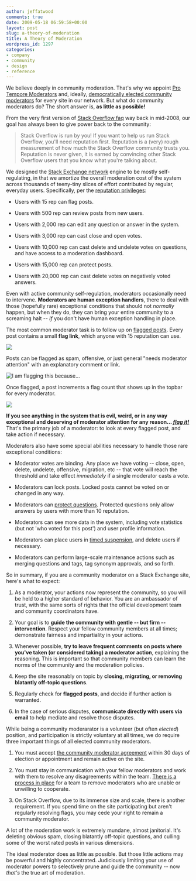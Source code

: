 ```yaml
---
author: jeffatwood
comments: true
date: 2009-05-18 06:59:58+00:00
layout: post
slug: a-theory-of-moderation
title: A Theory of Moderation
wordpress_id: 1297
categories:
- company
- community
- design
- reference
---
```



We believe deeply in community moderation. That's why we appoint [Pro Tempore Moderators](http://blog.stackoverflow.com/2010/07/moderator-pro-tempore/) and, ideally, [democratically elected community moderators](http://blog.stackoverflow.com/2010/12/stack-exchange-moderator-elections-begin/) for every site in our network. But what do community moderators do? The short answer is, **as little as possible!**



From the very first version of [Stack Overflow faq](http://stackoverflow.com/faq) way back in mid-2008, our goal has always been to give power back to the community:





<blockquote>
Stack Overflow is run by you! If you want to help us run Stack Overflow, you'll need reputation first. Reputation is a (very) rough measurement of how much the Stack Overflow community trusts you. Reputation is never given, it is earned by convincing other Stack Overflow users that you know what you're talking about. 
</blockquote>





We designed the [Stack Exchange network](http://stackexchange.com/sites) engine to be mostly self-regulating, in that we amortize the overall moderation cost of the system across thousands of teeny-tiny slices of effort contributed by regular, everyday users. Specifically, per the [reputation privileges](http://blog.stackoverflow.com/2010/10/membership-has-its-privileges/):







  * Users with 15 rep can flag posts.

  * Users with 500 rep can review posts from new users.

  * Users with 2,000 rep can edit any question or answer in the system.

  * Users with 3,000 rep can cast close and open votes.

  * Users with 10,000 rep can cast delete and undelete votes on questions, and have access to a moderation dashboard.

  * Users with 15,000 rep can protect posts.

  * Users with 20,000 rep can cast delete votes on negatively voted answers.




Even with active community self-regulation, moderators occasionally need to intervene. **Moderators are human exception handlers**, there to deal with those (hopefully rare) exceptional conditions that should not _normally_ happen, but when they do, they can bring your entire community to a screaming halt -- _if_ you don't have human exception handling in place.



The most common moderator task is to follow up on [flagged posts](http://blog.stackoverflow.com/2011/01/improved-flagging/). Every post contains a small **flag link**, which anyone with 15 reputation can use.



![](/blog/images/2009-05-18-a-theory-of-moderation/stackexchange-flag-post.png)



Posts can be flagged as spam, offensive, or just general "needs moderator attention" with an explanatory comment or link.



![I am flagging this because...](/blog/images/2009-05-18-a-theory-of-moderation/i-am-flagging-this-because1.png)



Once flagged, a post increments a flag count that shows up in the topbar for every moderator.



![](/blog/images/2009-05-18-a-theory-of-moderation/stackexchange-mod-flag-count-header.png)



**If you see anything in the system that is evil, weird, or in any way exceptional and deserving of moderator attention for any reason... [_flag it!_](http://blog.stackoverflow.com/2011/01/improved-flagging/)** That's the primary job of a moderator: to look at every flagged post, and take action if necessary.



Moderators also have some special abilities necessary to handle those rare exceptional conditions:







  * Moderator votes are binding. Any place we have voting -- close, open, delete, undelete, offensive, migration, etc -- that vote will reach the threshold and take effect _immediately_ if a single moderator casts a vote.

  * Moderators can lock posts. Locked posts cannot be voted on or changed in any way.

  * Moderators can [protect questions](http://blog.stackoverflow.com/2010/06/new-protected-question-status/). Protected questions only allow answers by users with more than 10 reputation.

  * Moderators can see more data in the system, including vote statistics (but not 'who voted for this post') and user profile information. 

  * Moderators can place users in [timed suspension](http://blog.stackoverflow.com/2009/04/a-day-in-the-penalty-box/), and delete users if necessary.

  * Moderators can perform large-scale maintenance actions such as merging questions and tags, tag synonym approvals, and so forth.


So in summary, if you are a community moderator on a Stack Exchange site, here's what to expect:



  1. As a moderator, your actions now represent the community, so you will be held to a higher standard of behavior. You are an ambassador of trust, with the same sorts of rights that the official development team and community coordinators have.

  2. Your goal is to **guide the community with gentle -- but firm -- intervention**. Respect your fellow community members at all times; demonstrate fairness and impartiality in your actions.

  3. Whenever possible, **try to leave frequent comments on posts where you've taken (or considered taking) a moderator action**, explaining the reasoning. This is important so that community members can learn the norms of the community and the moderation policies.

  4. Keep the site reasonably on topic by **closing, migrating, or removing blatantly off-topic questions**.

  5. Regularly check for **flagged posts**, and decide if further action is warranted.

  6. In the case of serious disputes, **communicate directly with users via email** to help mediate and resolve those disputes.


While being a community moderarator is a volunteer (but often _elected_) position, and participation is strictly voluntary at all times, we do require three important things of all elected community moderators.





  1. You must accept [the community moderator agreement](http://stackoverflow.com/legal/moderator-agreement) within 30 days of election or appointment and remain active on the site.


  2. You must stay in communication with your fellow moderators and work with them to resolve any disagreements within the team. [There is a process in place](http://meta.stackoverflow.com/questions/151606/handling-calls-to-remove-a-moderator/157258#157258) for a team to remove moderators who are unable or unwilling to cooperate.


  3. On Stack Overflow, due to its immense size and scale, there is another requirement. If you spend time on the site participating but aren't regularly resolving flags, you may cede your right to remain a community moderator.



A lot of the moderation work is extremely mundane, almost janitorial. It's deleting obvious spam, closing blatantly off-topic questions, and culling some of the worst rated posts in various dimensions.

The ideal moderator does as little as possible. But those little actions may be powerful and highly concentrated. Judiciously limiting your use of moderator powers to selectively prune and guide the community -- now _that's_ the true art of moderation.

